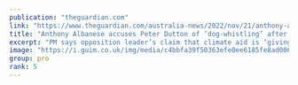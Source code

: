 ```yaml
---
publication: "theguardian.com"
link: "https://www.theguardian.com/australia-news/2022/nov/21/anthony-albanese-accuses-peter-dutton-of-dog-whistling-after-attack-on-cop27-climate-damage-fund"
title: "Anthony Albanese accuses Peter Dutton of ‘dog-whistling’ after attack on Cop27 climate damage fund"
excerpt: "PM says opposition leader’s claim that climate aid is ‘giving away’ Australians’ money boosts re-election chances of independents and Greens over Liberals"
image: "https://i.guim.co.uk/img/media/c4bbfa39f50363efe0ee6185fe8ad006ec960b95/64_0_1800_1080/master/1800.jpg?width=1200&height=630&quality=85&auto=format&fit=crop&overlay-align=bottom%2Cleft&overlay-width=100p&overlay-base64=L2ltZy9zdGF0aWMvb3ZlcmxheXMvdGctZGVmYXVsdC5wbmc&enable=upscale&s=55d77a2a0b670c0e279715624bc3f418"
group: pro
rank: 5
---
```

